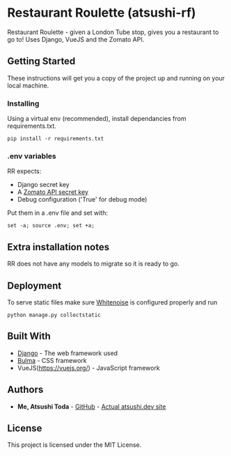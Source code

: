 # Restaurant Roulette (atsushi-rf)
Restaurant Roulette - given a London Tube stop, gives you a restaurant to go to! Uses Django, VueJS and the Zomato API.

## Getting Started

These instructions will get you a copy of the project up and running on your local machine.

### Installing

Using a virtual env (recommended), install dependancies from requirements.txt.

```
pip install -r requirements.txt
```

### .env variables
RR expects:
* Django secret key
* A [Zomato API secret key](https://developers.zomato.com/api)
* Debug configuration ('True' for debug mode)

Put them in a .env file and set with:
```
set -a; source .env; set +a;
```

## Extra installation notes
RR does not have any models to migrate so it is ready to go.
## Deployment

To serve static files make sure [Whitenoise](http://whitenoise.evans.io/en/stable/django.html) is configured properly and run
```
python manage.py collectstatic
```

## Built With

* [Django](https://docs.djangoproject.com/en/2.2/) - The web framework used
* [Bulma](https://getuikit.com/docs/introduction) - CSS framework
* VueJS(https://vuejs.org/) - JavaScript framework

## Authors

* **Me, Atsushi Toda** - [GitHub](https://github.com/broadsinatlanta) - [Actual atsushi.dev site](https://www.atsushi.dev)

## License

This project is licensed under the MIT License.

